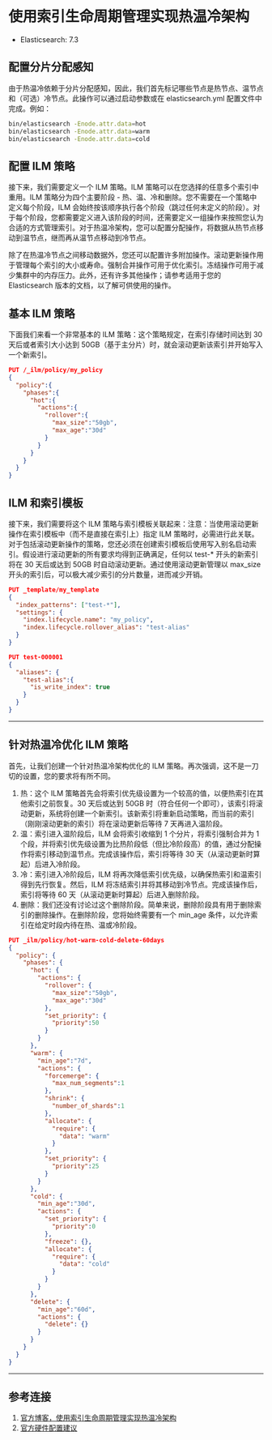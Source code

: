 # 使用索引生命周期管理实现热温冷架构
* Elasticsearch: 7.3
## 配置分片分配感知
由于热温冷依赖于分片分配感知，因此，我们首先标记哪些节点是热节点、温节点和（可选）冷节点。此操作可以通过启动参数或在 elasticsearch.yml 配置文件中完成。例如：
```bash
bin/elasticsearch -Enode.attr.data=hot
bin/elasticsearch -Enode.attr.data=warm
bin/elasticsearch -Enode.attr.data=cold
```
## 配置 ILM 策略
接下来，我们需要定义一个 ILM 策略。ILM 策略可以在您选择的任意多个索引中重用。ILM 策略分为四个主要阶段 - 热、温、冷和删除。您不需要在一个策略中定义每个阶段，ILM 会始终按该顺序执行各个阶段（跳过任何未定义的阶段）。对于每个阶段，您都需要定义进入该阶段的时间，还需要定义一组操作来按照您认为合适的方式管理索引。对于热温冷架构，您可以配置分配操作，将数据从热节点移动到温节点，继而再从温节点移动到冷节点。

除了在热温冷节点之间移动数据外，您还可以配置许多附加操作。滚动更新操作用于管理每个索引的大小或寿命。强制合并操作可用于优化索引。冻结操作可用于减少集群中的内存压力。此外，还有许多其他操作；请参考适用于您的 Elasticsearch 版本的文档，以了解可供使用的操作。
## 基本 ILM 策略
下面我们来看一个非常基本的 ILM 策略：这个策略规定，在索引存储时间达到 30 天后或者索引大小达到 50GB（基于主分片）时，就会滚动更新该索引并开始写入一个新索引。
```json
PUT /_ilm/policy/my_policy
{
  "policy":{
    "phases":{
      "hot":{
        "actions":{
          "rollover":{
            "max_size":"50gb",
            "max_age":"30d"
          }
        }
      }
    }
  }
}
```
## ILM 和索引模板
接下来，我们需要将这个 ILM 策略与索引模板关联起来：注意：当使用滚动更新操作在索引模板中（而不是直接在索引上）指定 ILM 策略时，必需进行此关联。对于包括滚动更新操作的策略，您还必须在创建索引模板后使用写入别名启动索引。假设进行滚动更新的所有要求均得到正确满足，任何以 test-* 开头的新索引将在 30 天后或达到 50GB 时自动滚动更新。通过使用滚动更新管理以 max_size 开头的索引后，可以极大减少索引的分片数量，进而减少开销。
```json
PUT _template/my_template
{
  "index_patterns": ["test-*"],
  "settings": {
    "index.lifecycle.name": "my_policy",
    "index.lifecycle.rollover_alias": "test-alias"
  }
}

PUT test-000001
{
  "aliases": {
    "test-alias":{
      "is_write_index": true
    }
  }
}
```
---

## 针对热温冷优化 ILM 策略
首先，让我们创建一个针对热温冷架构优化的 ILM 策略。再次强调，这不是一刀切的设置，您的要求将有所不同。
1. 热：这个 ILM 策略首先会将索引优先级设置为一个较高的值，以便热索引在其他索引之前恢复。30 天后或达到 50GB 时（符合任何一个即可），该索引将滚动更新，系统将创建一个新索引。该新索引将重新启动策略，而当前的索引（刚刚滚动更新的索引）将在滚动更新后等待 7 天再进入温阶段。
2. 温：索引进入温阶段后，ILM 会将索引收缩到 1 个分片，将索引强制合并为 1 个段，并将索引优先级设置为比热阶段低（但比冷阶段高）的值，通过分配操作将索引移动到温节点。完成该操作后，索引将等待 30 天（从滚动更新时算起）后进入冷阶段。
3. 冷：索引进入冷阶段后，ILM 将再次降低索引优先级，以确保热索引和温索引得到先行恢复。然后，ILM 将冻结索引并将其移动到冷节点。完成该操作后，索引将等待 60 天（从滚动更新时算起）后进入删除阶段。
4. 删除：我们还没有讨论过这个删除阶段。简单来说，删除阶段具有用于删除索引的删除操作。在删除阶段，您将始终需要有一个 min_age 条件，以允许索引在给定时段内待在热、温或冷阶段。
```json
PUT _ilm/policy/hot-warm-cold-delete-60days
{
  "policy": {
    "phases": {
      "hot": {
        "actions": {
          "rollover": {
            "max_size":"50gb",
            "max_age":"30d"
          },
          "set_priority": {
            "priority":50
          }
        }
      },
      "warm": {
        "min_age":"7d",
        "actions": {
          "forcemerge": {
            "max_num_segments":1
          },
          "shrink": {
            "number_of_shards":1
          },
          "allocate": {
            "require": {
              "data": "warm"
            }
          },
          "set_priority": {
            "priority":25
          }
        }
      },
      "cold": {
        "min_age":"30d",
        "actions": {
          "set_priority": {
            "priority":0
          },
          "freeze": {},
          "allocate": {
            "require": {
              "data": "cold"
            }
          }
        }
      },
      "delete": {
        "min_age":"60d",
        "actions": {
          "delete": {}
        }
      }
    }
  }
}
```
---
## 参考连接
1. [官方博客，使用索引生命周期管理实现热温冷架构](https://www.elastic.co/cn/blog/implementing-hot-warm-cold-in-elasticsearch-with-index-lifecycle-management)
2. [官方硬件配置建议](https://www.elastic.co/guide/en/cloud/current/ec-getting-started-templates-hot-warm.html)